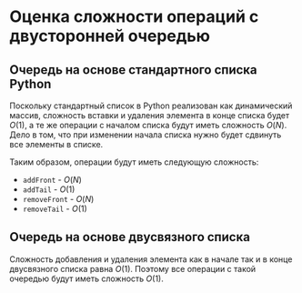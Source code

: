 # Оценка сложности операций с двусторонней очередью

## Очередь на основе стандартного списка Python
Поскольку стандартный список в Python реализован как динамический массив,
сложность вставки и удаления элемента в конце списка будет $O(1)$,
а те же операции с началом списка будут иметь сложность $O(N)$.
Дело в том, что при изменении начала списка нужно будет сдвинуть все элементы в списке.

Таким образом, операции будут иметь следующую сложность:
- `addFront` - $O(N)$
- `addTail` - $O(1)$
- `removeFront` - $O(N)$
- `removeTail` - $O(1)$


## Очередь на основе двусвязного списка
Сложность добавления и удаления элемента
как в начале так и в конце двусвязного списка равна $O(1)$.
Поэтому все операции с такой очередью будут иметь сложность $O(1)$.
